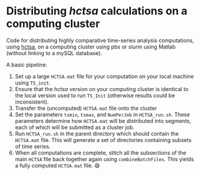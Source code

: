 # Distributing _hctsa_ calculations on a computing cluster
Code for distributing highly comparative time-series analysis computations, using [hctsa](https://github.com/benfulcher/hctsa), on a computing cluster using pbs or slurm using Matlab (without linking to a mySQL database).

A basic pipeline:
1. Set up a large `HCTSA.mat` file for your computation on your local machine using `TS_init`.
2. Ensure that the _hctsa_ version on your computing cluster is identical to the local version used to run `TS_Init` (otherwise results could be inconsistent).
3. Transfer the (uncomputed) `HCTSA.mat` file onto the cluster
4. Set the parameters `tsmin`, `tsmax`, and `NumPerJob` in `HCTSA_run.sh`.
   These parameters determine how `HCTSA.mat` will be distributed into segments, each of which will be submitted as a cluster job.
5. Run `HCTSA_run.sh` in the parent directory which should contain the `HCTSA.mat` file.
   This will generate a set of directories containing subsets of time series.
6. When all computations are complete, stitch all the subsections of the main `HCTSA` file back together again using `combineBatchFiles`. This yields a fully computed `HCTSA.mat` file. :smile:
